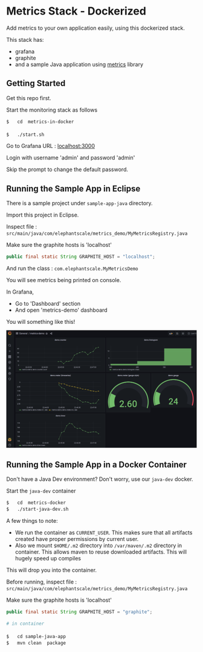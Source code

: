 # Metrics Stack - Dockerized

Add metrics to your own application easily, using this dockerized stack.

This stack has:

- grafana
- graphite
- and a sample Java application using [metrics](https://metrics.dropwizard.io/4.2.0/) library

## Getting Started

Get this repo first.

Start the monitoring stack as follows

```bash
$   cd  metrics-in-docker

$   ./start.sh
```

Go to Grafana URL : [localhost:3000](http://localhost:3000)

Login with username 'admin' and password 'admin'

Skip the prompt to change the default password.

## Running the Sample App in Eclipse

There is a sample project under `sample-app-java` directory.

Import this project in Eclipse.

Inspect file : `src/main/java/com/elephantscale/metrics_demo/MyMetricsRegistry.java`

Make sure the graphite hosts is 'localhost'

```java
public final static String GRAPHITE_HOST = "localhost";
```

And run the class : `com.elephantscale.MyMetricsDemo`

You will see metrics being printed on console.

In Grafana, 

* Go to 'Dashboard' section
* And open 'metrics-demo' dashboard

You will something like this!

![](images/metrics-demo-1.png)


## Running the Sample App in a Docker Container

Don't have a  Java Dev environment?  Don't worry, use our `java-dev` docker.

Start the `java-dev` container

```bash
$   cd  metrics-docker
$   ./start-java-dev.sh
```


A few things to note:

* We run the container as `CURRENT_USER`.  This makes sure that all artifacts created have proper permissions by current user.
* Also we mount `$HOME/.m2` directory into `/var/maven/.m2` directory in container.  This allows maven to reuse downloaded artifacts.  This will hugely speed up compiles

This will drop you into the container.

Before running, inspect file : `src/main/java/com/elephantscale/metrics_demo/MyMetricsRegistry.java`

Make sure the graphite hosts is 'localhost'

```java
public final static String GRAPHITE_HOST = "graphite";
```

```bash
# in container

$   cd sample-java-app
$   mvn clean  package
```